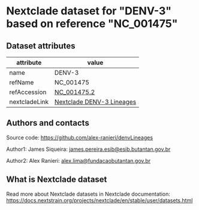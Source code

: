 # Nextclade dataset for "DENV-3" based on reference "NC_001475"


## Dataset attributes

| attribute            | value                                    |
| -------------------- | ---------------------------------------- |
| name                 | DENV-3                                  |
| refName              | NC_001475                                  |
| refAccession         | [NC_001475.2](https://www.ncbi.nlm.nih.gov/nuccore/NC_001475.2)                                  |
| nextcladeLink        | [Nextclade DENV-3 Lineages](https://clades.nextstrain.org/?dataset-url=https://github.com/alex-ranieri/denvLineages/tree/main/Nextclade_V3_data/DENV3)


## Authors and contacts

Source code: https://github.com/alex-ranieri/denvLineages

Author1: James Siqueira: james.pereira.esib@esib.butantan.gov.br 

Author2: Alex Ranieri: alex.lima@fundacaobutantan.gov.br 

## What is Nextclade dataset

Read more about Nextclade datasets in Nextclade documentation: https://docs.nextstrain.org/projects/nextclade/en/stable/user/datasets.html
